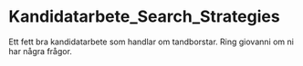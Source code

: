 # Kandidatarbete_Search_Strategies

Ett fett bra kandidatarbete som handlar om tandborstar. Ring giovanni om ni har några frågor.

